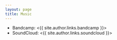 ```yaml
---
layout: page
title: Music
---
```


* Bandcamp: <{{ site.author.links.bandcamp }}>
* SoundCloud: <{{ site.author.links.soundcloud }}>
